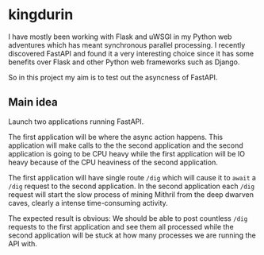 # kingdurin

I have mostly been working with Flask and uWSGI in my Python web adventures which has meant synchronous parallel processing. I recently discovered FastAPI and found it a very interesting choice since it has some benefits over Flask and other Python web frameworks such as Django.

So in this project my aim is to test out the asyncness of FastAPI. 

## Main idea

Launch two applications running FastAPI.

The first application will be where the async action happens. This application will make calls to the the second application and
the second application is going to be CPU heavy while the first application will be IO heavy because of the CPU heaviness of the second application.

The first application will have single route `/dig` which will cause it to `await` a `/dig` request to the second application. In the second application
each `/dig` request will start the slow process of mining Mithril from the deep dwarven caves, clearly a intense time-consuming activity. 

The expected result is obvious: We should be able to post countless `/dig` requests to the first application and see them all processed while
the second application will be stuck at how many processes we are running the API with.
